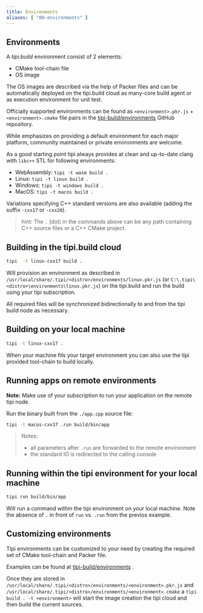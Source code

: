```yaml
---
title: Environments
aliases: [ "00-environments" ]
---
```


## Environments

A _tipi.build_ environment consist of 2 elements:

- CMake tool-chain file
- OS image

The OS images are described via the help of Packer files and can be automatically deployed on the tipi.build cloud as many-core build agent or as execution environment for unit test.

Officially supported environments can be found as `<environment>.pkr.js` + `<environment>.cmake` file pairs in the [tipi-build/environments](https://github.com/tipi-build/environments) GitHub repository.

While emphasizes on providing a default environment for each major platform, community maintained or private environments are welcome.

As a good starting point tipi always provides at clean and up-to-date clang with `libc++` STL for following environments:

- WebAssembly: `tipi -t wasm build . `
- Linux:  `tipi -t linux build . `
- Windows: `tipi -t windows build . `
- MacOS: `tipi -t macos build . `

Variations specifying C++ standard versions are also available (adding the suffix `-cxx17` or `-cxx20`).

> hint: The `.` (dot) in the commands above can be any path containing C++ source files or a C++ CMake project.

## Building in the tipi.build cloud

```bash
tipi  -t linux-cxx17 build .
```

Will provision an environment as described in `/usr/local/share/.tipi/<distro>/environments/linux.pkr.js` (or `C:\.tipi\<distro>\environments\linux.pkr.js`) on the tipi.build and run the build using your tipi subscription.

All required files will be synchronized bidirectionally to and from the tipi build node as necessary.

## Building on your local machine

```bash
tipi -t linux-cxx17 .
```

When your machine fits your target environment you can also use the tipi provided tool-chain to build locally.

## Running apps on remote environments

**Note:** Make use of your subscription to run your application on the remote tipi node.

Run the binary built from the `./app.cpp` source file:

```bash
tipi -t macos-cxx17 .run build/bin/app
```

> Notes:
>
> - all parameters after `.run` are forwarded to the remote environment
> - the standard IO is redirected to the calling console

## Running within the tipi environment for your local machine

```bash
tipi run build/bin/app
```

Will run a command within the tipi environment on your local machine. Note the absence of `.` in front of `run` vs. `.run` from the previos example.

## Customizing environments

Tipi environments can be customized to your need by creating the required set of CMake tool-chain and Packer file.

Examples can be found at [tipi-build/environments](https://github.com/tipi-build/environments) .

Once they are stored in `/usr/local/share/.tipi/<distro>/environments/<environment>.pkr.js` and `/usr/local/share/.tipi/<distro>/environments/<environment>.cmake` a `tipi build . -t <environment>` will start the image creation the tipi cloud and then build the current sources.

[^1]: to have an environment definition curated, please submit a pull request to [tipi-build/environments](https://github.com/tipi-build/environments) on GitHub. Tipi will then take care of having the images maintained and deployment ready at all time.
